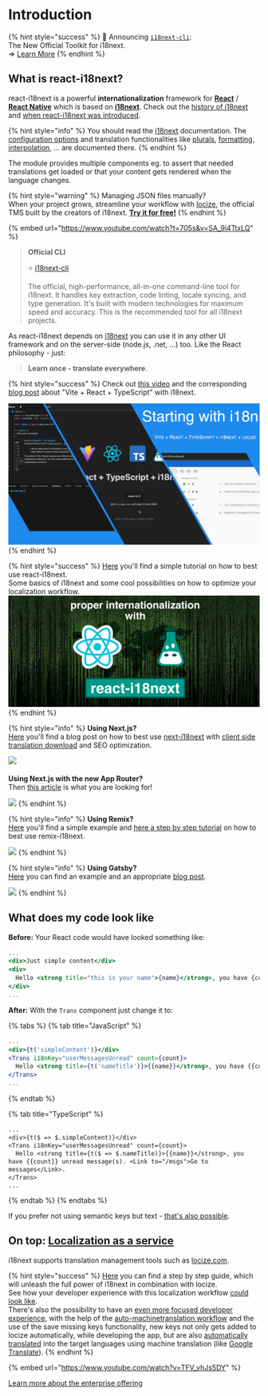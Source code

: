# Introduction

{% hint style="success" %}
🎉 Announcing [`i18next-cli`](https://github.com/i18next/i18next-cli):\
&#x20;       The New Official Toolkit for i18next.\
⇒ [Learn More](https://www.locize.com/blog/i18next-cli)
{% endhint %}

## What is react-i18next?

react-i18next is a powerful **internationalization** framework for [**React**](https://reactjs.org) / [**React Native**](https://reactnative.dev/) which is based on [**i18next**](https://www.i18next.com). Check out the [history of i18next](https://www.i18next.com/misc/the-history-of-i18next) and [when react-i18next was introduced](https://www.i18next.com/misc/the-history-of-i18next#v2).

{% hint style="info" %}
You should read the [i18next](https://www.i18next.com) documentation. The [configuration options](https://www.i18next.com/overview/configuration-options) and translation functionalities like [plurals](https://www.i18next.com/translation-function/plurals), [formatting](https://www.i18next.com/translation-function/formatting), [interpolation](https://www.i18next.com/translation-function/interpolation), ... are documented there.
{% endhint %}

The module provides multiple components eg. to assert that needed translations get loaded or that your content gets rendered when the language changes.

{% hint style="warning" %}
Managing JSON files manually?\
When your project grows, streamline your workflow with [locize](https://locize.com), the official TMS built by the creators of i18next. [**Try it for free!**](https://www.locize.com/i18next)
{% endhint %}

{% embed url="https://www.youtube.com/watch?t=705s&v=SA_9i4TtxLQ" %}

> **Official CLI**
>
> ⭐ [i18next-cli](https://github.com/i18next/i18next-cli)
>
> The official, high-performance, all-in-one command-line tool for i18next. It handles key extraction, code linting, locale syncing, and type generation. It's built with modern technologies for maximum speed and accuracy. This is the recommended tool for all i18next projects.

As react-i18next depends on [i18next](http://i18next.com) you can use it in any other UI framework and on the server-side (node.js, .net, ...) too. Like the React philosophy - just:

> **Learn once - translate everywhere**.

{% hint style="success" %}
Check out [this video](https://youtu.be/37rcHVcQ6t0) and the corresponding [blog post](https://www.locize.com/blog/how-to-easily-add-i18n-to-your-software) about "Vite + React + TypeScript" with i18next.

<img src=".gitbook/assets/title1.png" alt="" data-size="original">
{% endhint %}

{% hint style="success" %}
[Here](https://locize.com/blog/react-i18next/) you'll find a simple tutorial on how to best use react-i18next.\
Some basics of i18next and some cool possibilities on how to optimize your localization workflow.[\
<img src=".gitbook/assets/title width (1).jpg" alt="" data-size="original">](https://locize.com/blog/react-i18next/)
{% endhint %}

{% hint style="info" %}
**Using Next.js?**\
[Here](https://locize.com/blog/next-i18next/) you'll find a blog post on how to best use [next-i18next](https://github.com/i18next/next-i18next) with [client side translation download](https://github.com/i18next/next-i18next#client-side-loading-of-translations-via-http) and SEO optimization.

[![](.gitbook/assets/next-i18next.jpg)](https://locize.com/blog/next-i18next/)\
\
**Using Next.js with the new App Router?**\
Then [this article](https://www.locize.com/blog/i18n-next-app-router) is what you are looking for!

[![](https://cdn.prod.website-files.com/67a323e323a50df7f24f0a94/67f268673fcfae53e5d4697c_i18n-next-app-router.jpg)](https://www.locize.com/blog/i18n-next-app-router)
{% endhint %}

{% hint style="info" %}
**Using Remix?**\
[Here](https://github.com/locize/locize-remix-i18next-example) you'll find a simple example and [here a step by step tutorial](https://locize.com/blog/remix-i18n/) on how to best use remix-i18next.

[![](.gitbook/assets/remix-localization.jpg)](https://locize.com/blog/remix-i18n/)
{% endhint %}

{% hint style="info" %}
**Using Gatsby?**\
[Here](https://github.com/locize/locize-gatsby-example) you can find an example and an appropriate [blog post](https://locize.com/blog/gatsby-i18n/).

[![](.gitbook/assets/gatsby-i18next.jpg)](https://locize.com/blog/gatsby-i18n/)
{% endhint %}

## What does my code look like

**Before:** Your React code would have looked something like:

```jsx
...
<div>Just simple content</div>
<div>
  Hello <strong title="this is your name">{name}</strong>, you have {count} unread message(s). <Link to="/msgs">Go to messages</Link>.
</div>
...
```

**After:** With the `Trans` component just change it to:

{% tabs %}
{% tab title="JavaScript" %}
```jsx
...
<div>{t('simpleContent')}</div>
<Trans i18nKey="userMessagesUnread" count={count}>
  Hello <strong title={t('nameTitle')}>{{name}}</strong>, you have {{count}} unread message(s). <Link to="/msgs">Go to messages</Link>.
</Trans>
...
```
{% endtab %}

{% tab title="TypeScript" %}
```tsx
...
<div>{t($ => $.simpleContent)}</div>
<Trans i18nKey="userMessagesUnread" count={count}>
  Hello <strong title={t($ => $.nameTitle)}>{{name}}</strong>, you have {{count}} unread message(s). <Link to="/msgs">Go to messages</Link>.
</Trans>
...
```
{% endtab %}
{% endtabs %}

If you prefer not using semantic keys but text - [that's also possible](https://www.i18next.com/principles/fallback.html#key-fallback).

## On top: [Localization as a service](https://locize.com)

i18next supports translation management tools such as [locize.com](http://locize.com/?utm_source=react_i18next_com\&utm_medium=gitbook).

{% hint style="success" %}
[Here](https://github.com/locize/react-tutorial) you can find a step by step guide, which will unleash the full power of i18next in combination with locize.\
See how your developer experience with this localization workflow [could look like](https://youtu.be/osScyaGMVqo).\
There's also the possibility to have an [even more focused developer experience](https://youtu.be/VfxBpSXarlU), with the help of the [auto-machinetranslation workflow](https://docs.locize.com/whats-inside/auto-machine-translation) and the use of the save missing keys functionality, new keys not only gets added to locize automatically, while developing the app, but are also [automatically translated](https://youtu.be/VfxBpSXarlU) into the target languages using machine translation (like [Google Translate](https://cloud.google.com/translate)).
{% endhint %}

{% embed url="https://www.youtube.com/watch?v=TFV_vhJs5DY" %}

[Learn more about the enterprise offering](https://www.i18next.com/overview/for-enterprises)
